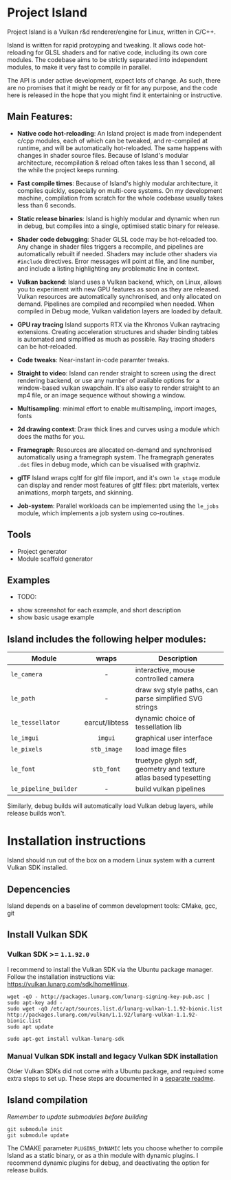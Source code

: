 # Project Island

Project Island is a Vulkan r&d renderer/engine for Linux, written in C/C++.

Island is written for rapid protoyping and tweaking. It allows code hot-reloading for GLSL shaders and for native code, including its own core modules. The codebase aims to be strictly separated into independent modules, to make it very fast to compile in parallel.

The API is under active development, expect lots of change. As such, there are no promises that it might be ready or fit for any purpose, and the code here is released in the hope that you might find it entertaining or instructive.

## Main Features:

* **Native code hot-reloading**: An Island project is made from independent c/cpp modules, each of which can be tweaked, and re-compiled at runtime, and will be automatically hot-reloaded. The same happens with changes in shader source files. Because of Island's modular architecture, recompilation & reload often takes less than 1 second, all the while the project keeps running.

* **Fast compile times**: Because of Island's highly modular architecture, it compiles quickly, especially on multi-core systems. On my development machine, compilation from scratch for the whole codebase usually takes less than 6 seconds.

* **Static release binaries**: Island is highly modular and dynamic when run in debug, but compiles into a single, optimised static binary for release. 

* **Shader code debugging**: Shader GLSL code may be hot-reloaded too. Any change in shader files triggers a recompile, and pipelines are automatically rebuilt if needed. Shaders may include other shaders via `#include` directives. Error messages will point at file, and line number, and include a listing highlighting any problematic line in context.

* **Vulkan backend**: Island uses a Vulkan backend, which, on Linux, allows you to experiment with new GPU features as soon as they are released. Vulkan resources are automatically synchronised, and only allocated on demand. Pipelines are compiled and recompiled when needed. When compiled in Debug mode, Vulkan validation layers are loaded by default.

* **GPU ray tracing** Island supports RTX via the Khronos Vulkan raytracing extensions. Creating acceleration structures and shader binding tables is automated and simplified as much as possible. Ray tracing shaders can be hot-reloaded.

* **Code tweaks**: Near-instant in-code paramter tweaks.

* **Straight to video**: Island can render straight to screen using the direct rendering backend, or use any number of available options for a window-based vulkan swapchain. It's also easy to render straight to an mp4 file, or an image sequence without showing a window.

* **Multisampling**: minimal effort to enable multisampling, import images, fonts

* **2d drawing context**: Draw thick lines and curves using a module which does the maths for you.

* **Framegraph**: Resources are allocated on-demand and synchronised automatically using a framegraph system. The framegraph generates `.dot` files in debug mode, which can be visualised with graphviz.

* **glTF** Island wraps cgltf for gltf file import, and it's own `le_stage` module can display and render most features of gltf files: pbrt materials, vertex animations, morph targets, and skinning.

* **Job-system**: Parallel workloads can be implemented using the `le_jobs` module, which implements a job system using co-routines.

## Tools
+ Project generator
+ Module scaffold generator

## Examples 

* TODO:
- show screenshot for each example, and short description
- show basic usage example

## Island includes the following helper modules: 

| Module | wraps | Description | 
| --- | :---: | --- | 
| `le_camera` | - | interactive, mouse controlled camera |
| `le_path` | - | draw svg style paths, can parse simplified SVG strings | 
| `le_tessellator` | earcut/libtess | dynamic choice of tessellation lib |
| `le_imgui` | `imgui` | graphical user interface |
| `le_pixels` | `stb_image` | load image files |
| `le_font` | `stb_font` | truetype glyph sdf, geometry and texture atlas based typesetting |
| `le_pipeline_builder` | - | build vulkan pipelines | 


Similarly, debug builds will automatically load Vulkan debug layers,
while release builds won't.

# Installation instructions

Island should run out of the box on a modern Linux system with
a current Vulkan SDK installed. 

## Depencencies

Island depends on a baseline of common development tools: CMake, gcc, git 

## Install Vulkan SDK 

### Vulkan SDK >= `1.1.92.0`

I recommend to install the Vulkan SDK via the Ubuntu package manager.
Follow the installation instructions via:
<https://vulkan.lunarg.com/sdk/home#linux>.

    wget -qO - http://packages.lunarg.com/lunarg-signing-key-pub.asc | sudo apt-key add -
    sudo wget -qO /etc/apt/sources.list.d/lunarg-vulkan-1.1.92-bionic.list http://packages.lunarg.com/vulkan/1.1.92/lunarg-vulkan-1.1.92-bionic.list
    sudo apt update

    sudo apt-get install vulkan-lunarg-sdk

### Manual Vulkan SDK install and legacy Vulkan SDK installation

Older Vulkan SDKs did not come with a Ubuntu package, and required
some extra steps to set up. These steps are documented in a [separate
readme](legacy_sdk_installation_instructions.md). 

## Island compilation

*Remember to update submodules before building*

    git submodule init
    git submodule update

The CMAKE parameter `PLUGINS_DYNAMIC` lets you choose whether to compile Island as a static binary, or as a thin module with dynamic plugins. I recommend dynamic plugins for debug, and deactivating the option for release builds.

